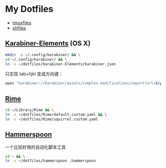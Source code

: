 # My Dotfiles

* [tmuxfiles](./tmuxfiles/README.md)
* [shfiles](./shfiles/README.md)

## [Karabiner-Elements](https://github.com/tekezo/Karabiner-Elements) (OS X)

```bash
mkdir -p ~/.config/karabiner/ && \
cd ~/.config/karabiner/ && \
ln -s ~/dotfiles/Karabiner-Elements/karabiner.json
```

只实现 tab+hjkl 变成方向键：

```bash
open "karabiner://karabiner/assets/complex_modifications/import?url=$(python -c "import urllib; print urllib.quote(u'file://$HOME/dotfiles/Karabiner-Elements/tab_rule.json', safe='~()*\!.\'')")"
```

## [Rime](http://rime.im/)

```bash
cd ~/Library/Rime && \
ln -s ~/dotfiles/Rime/default.custom.yaml && \
ln -s ~/dotfiles/Rime/squirrel.custom.yaml
```

## [Hammerspoon](http://www.hammerspoon.org/)

一个比较好用的自动化脚本工具

```bash
cd ~ && \
ln -s ~/dotfiles/hammerspoon .hammerspoon
```
